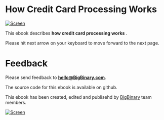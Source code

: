 # How Credit Card Processing Works

[![Screen](http://bigbinaryebooks-hccpw.herokuapp.com/assets/cover.png)](http://bigbinaryebooks-hccpw.herokuapp.com/assets/cover.png)

This ebook describes **how credit card processing works** . 

Please hit next arrow on your keyboard to move forward to the next page.

# Feedback

Please send feedback to **hello@BigBinary.com**.

The source code for this ebook is available on github.

This ebook has been created, edited and publisehd by [BigBinary](http://bigbinary.com) team members.

[![Screen](http://bigbinaryebooks-hccpw.herokuapp.com/assets/bigbinary_logo.jpg)](http://bigbinaryebooks-hccpw.herokuapp.com/assets/bigbinary_logo.jpg)
